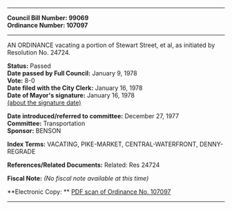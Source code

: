* * * * *  
  
**Council Bill Number: [](#h0)[](#h2)99069**   
**Ordinance Number: 107097**  
  
* * * * *  
  
AN ORDINANCE vacating a portion of Stewart Street, et al, as initiated by Resolution No. 24724.  
  
**Status:** Passed   
**Date passed by Full Council:** January 9, 1978   
**Vote:** 8-0   
**Date filed with the City Clerk:** January 16, 1978   
**Date of Mayor's signature:** January 16, 1978   
[(about the signature date)](/~public/approvaldate.htm)   
  
  
**Date introduced/referred to committee:** December 27, 1977   
**Committee:** Transportation   
**Sponsor:** BENSON   
  
**Index Terms:** VACATING, PIKE-MARKET, CENTRAL-WATERFRONT, DENNY-REGRADE  
  
**References/Related Documents:** Related: Res 24724  
  
**Fiscal Note:** *(No fiscal note available at this time)*  
  
**Electronic Copy: ** [PDF scan of Ordinance No. 107097](/~archives/Ordinances/Ord_107097.pdf)  
  
* * * * *  
